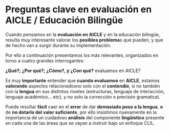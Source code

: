 # **Preguntas clave en evaluación en AICLE / Educación Bilingüe**

Cuando pensamos en la **evaluación en AICLE** y en la educación bilingüe, resulta muy interesante valorar los **posibles problema**s que pueden, y que de hecho van a surgir durante su implementación.

Por ello a continuación presentamos los más relevantes, organizados en torno a cuatro grandes interrogantes:

**¿Qué?; ¿Por qué?; ¿Cómo?, y ¿Con qué?** evaluamos en AICLE?

Es muy **importante** entender que **cuando evaluamos** en **AICLE**, estamos **valorando** aspectos relacionadosno solo con el **contendio**, si no también con la **lengua** en sus distintos niveles \(estructuras, lenguaje de interacción, lenguaje académico… etc\), y no solo la corrección o precisón gramatical.

Puede resultar **fácil** caer en el **error** de dar **demasiado peso a la lengua**, **o** de **no dotarlo del valor suficiente**, por ello insistimos nuevamente en la importancia de un cuidadoso **análisis** del componente **lingüístico** presente en cada una de las áreas que se vayan a instruir bajo un enfoque CLIL.




